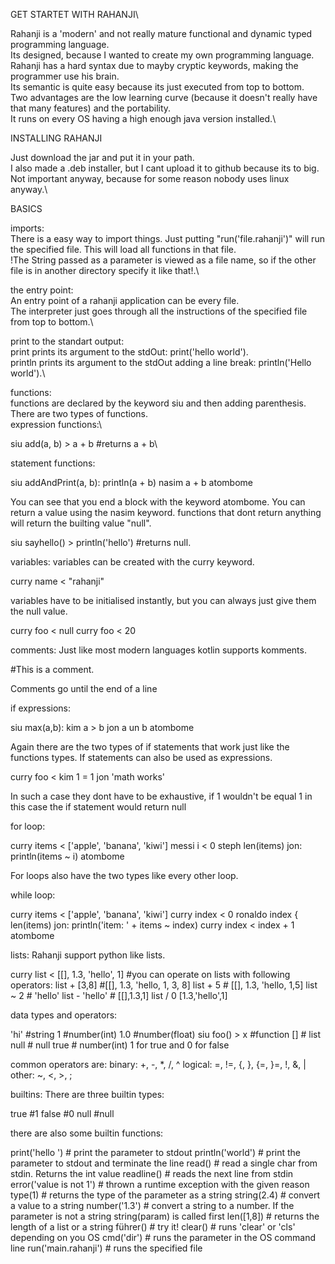 GET STARTET WITH RAHANJI\

Rahanji is a 'modern' and not really mature functional and dynamic typed  programming language.\
Its designed, because I wanted to create my own programming language.\
Rahanji has a hard syntax due to mayby cryptic keywords, making the programmer use his brain.\
Its semantic is quite easy because its just executed from top to bottom. \
Two advantages are the low learning curve (because it doesn't really have that many features) and the portability.\
It runs on every OS having a high enough java version installed.\

INSTALLING RAHANJI

Just download the jar and put it in your path. \
I also made a .deb installer, but I cant upload it to github because its to big.\
Not important anyway, because for some reason nobody uses linux anyway.\

BASICS

imports:\
There is a easy way to import things. Just putting "run('file.rahanji')" will run the specified file. This will load all functions in that file.\
!The String passed as a parameter is viewed as a file name, so if the other file is in another directory specify it like that!.\

the entry point: \
An entry point of a rahanji application can be every file.\
The interpreter just goes through all the instructions of the specified file from top to bottom.\

print to the standart output:\
print prints its argument to the stdOut: print('hello world').\
println prints its argument to the stdOut adding a line break: println('Hello world').\


functions:\
functions are declared by the keyword siu and then adding parenthesis.\
There are two types of functions.\
expression functions:\

siu add(a, b) > a + b #returns a + b\

statement functions:

siu addAndPrint(a, b):
  println(a + b)
  nasim a + b
atombome

You can see that you end a block with the keyword atombome.
You can return a value using the nasim keyword.
functions that dont return anything will return the builting value "null".

siu sayhello() > println('hello') #returns null.


variables:
variables can be created with the curry keyword.

curry name < "rahanji"

variables have to be initialised instantly, but you can always just give them the null value.

curry foo < null
curry foo < 20


comments:
Just like most modern languages kotlin supports komments.

#This is a comment.

Comments go until the end of a line


if expressions:

siu max(a,b):
  kim a > b jon a un b
atombome

Again there are the two types of if statements that work just like the functions types.
If statements can also be used as expressions.

curry foo < kim 1 = 1 jon 'math works'

In such a case they dont have to be exhaustive, if 1 wouldn't be equal 1 in this case the if statement would return null

for loop:

curry items < ['apple', 'banana', 'kiwi']
messi i < 0 steph len(items) jon:
  println(items ~ i)
atombome

For loops also have the two types like every other loop.

while loop:

curry items < ['apple', 'banana', 'kiwi']
curry index < 0
ronaldo index { len(items) jon:
  println('item: ' + items ~ index)
  curry index < index + 1
atombome


lists:
Rahanji support python like lists.

curry list < [[], 1.3, 'hello', 1]
#you can operate on lists with following operators:
list + [3,8] #[[], 1.3, 'hello, 1, 3, 8]
list + 5 # [[], 1.3, 'hello, 1,5]
list ~ 2 # 'hello'
list - 'hello' # [[],1.3,1]
list / 0 [1.3,'hello',1]


data types and operators: 

'hi' #string
1 #number(int)
1.0 #number(float)
siu foo() > x #function
[] # list
null # null
true # number(int) 1 for true and 0 for false

common operators are:
binary: +, -, *, /, ^
logical: =, !=, {, }, {=, }=, !, &, |
other: ~, <, >, ;


builtins:
There are three builtin types:

true #1
false #0
null #null

there are also some builtin functions:

print('hello ') # print the parameter to stdout
println('world') # print the parameter to stdout and terminate the line
read() # read a single char from stdin. Returns the int value
readline() # reads the next line from stdin
error('value is not 1') # thrown a runtime exception with the given reason
type(1) # returns the type of the parameter as a string
string(2.4) # convert a value to a string
number('1.3') # convert a string to a number. If the parameter is not a string string(param) is called first
len([1,8]) # returns the length of a list or a string
führer() # try it!
clear() # runs 'clear' or 'cls' depending on you OS
cmd('dir') # runs the parameter in the OS command line
run('main.rahanji') #  runs the specified file
